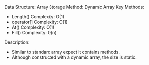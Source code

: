Data Structure: Array
Storage Method: Dynamic Array
Key Methods:
+ Length() 
	Complexity: O(1)
+ operator[]
	Complexity: O(1)
+ At()
	Complexity: O(1)
+ Fill()
	Complexity: O(n)

Description: 
+ Similar to standard array expect it 
contains methods.
+ Although constructed with a dynamic
array, the size is static. 
